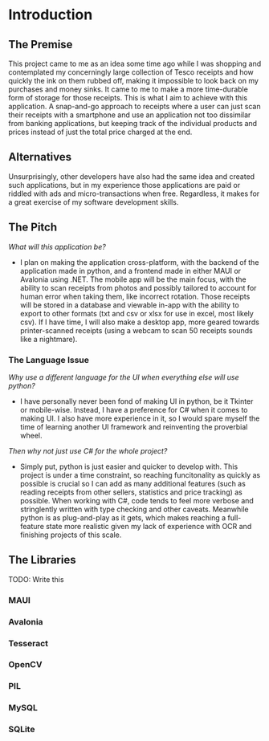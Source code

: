 # Introduction

## The Premise

This project came to me as an idea some time ago while I was shopping and contemplated my concerningly large collection of Tesco receipts and how quickly the ink on them rubbed off, making it impossible to look back on my purchases and money sinks. It came to me to make a more time-durable form of storage for those receipts. This is what I aim to achieve with this application. A snap-and-go approach to receipts where a user can just scan their receipts with a smartphone and use an application not too dissimilar from banking applications, but keeping track of the individual products and prices instead of just the total price charged at the end.

## Alternatives

Unsurprisingly, other developers have also had the same idea and created such applications, but in my experience those applications are paid or riddled with ads and micro-transactions when free. Regardless, it makes for a great exercise of my software development skills.

## The Pitch

*What will this application be?*

- I plan on making the application cross-platform, with the backend of the application made in python, and a frontend made in either MAUI or Avalonia using .NET. The mobile app will be the main focus, with the ability to scan receipts from photos and possibly tailored to account for human error when taking them, like incorrect rotation. Those receipts will be stored in a database and viewable in-app with the ability to export to other formats (txt and csv or xlsx for use in excel, most likely csv). If I have time, I will also make a desktop app, more geared towards printer-scanned receipts (using a webcam to scan 50 receipts sounds like a nightmare).

### The Language Issue

*Why use a different language for the UI when everything else will use python?*

- I have personally never been fond of making UI in python, be it Tkinter or mobile-wise. Instead, I have a preference for C# when it comes to making UI. I also have more experience in it, so I would spare myself the time of learning another UI framework and reinventing the proverbial wheel.

*Then why not just use C# for the whole project?*

- Simply put, python is just easier and quicker to develop with. This project is under a time constraint, so reaching funcitonality as quickly as possible is crucial so I can add as many additional features (such as reading receipts from other sellers, statistics and price tracking) as possible. When working with C#, code tends to feel more verbose and stringlently written with type checking and other caveats. Meanwhile python is as plug-and-play as it gets, which makes reaching a full-feature state more realistic given my lack of experience with OCR and finishing projects of this scale.

## The Libraries

TODO: Write this

### MAUI

### Avalonia

### Tesseract

### OpenCV

### PIL

### MySQL

### SQLite
